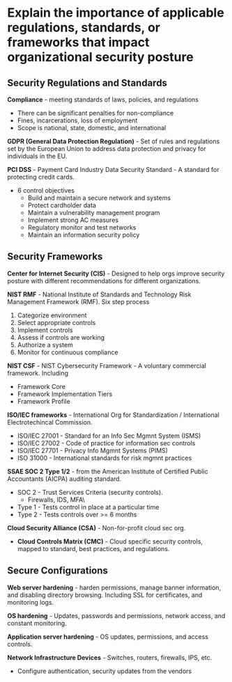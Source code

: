 # Explain the importance of applicable regulations, standards, or frameworks that impact organizational security posture

## Security Regulations and Standards
**Compliance** - meeting standards of laws, policies, and regulations     
- There can be significant penalties for non-compliance
- Fines, incarcerations, loss of employment
- Scope is national, state, domestic, and international

**GDPR (General Data Protection Regulation)** - Set of rules and regulations set by the European Union to address data protection and privacy for individuals in the EU.     

**PCI DSS** - Payment Card Industry Data Security Standard - A standard for protecting credit cards.     
- 6 control objectives
	- Build and maintain a secure network and systems
	- Protect cardholder data
	- Maintain a vulnerability management program
	- Implement strong AC measures
	- Regulatory monitor and test networks
	- Maintain an information security policy


## Security Frameworks
**Center for Internet Security (CIS)** - Designed to help orgs improve security posture with different recommendations for different organizations.    

**NIST RMF** - National Institute of Standards and Technology Risk Management Framework (RMF). Six step process
1. Categorize environment
2. Select appropriate controls
3. Implement controls
4. Assess if controls are working
5. Authorize a system
6. Monitor for continuous compliance

**NIST CSF** - NIST Cybersecurity Framework - A voluntary commercial framework. Including    
- Framework Core
- Framework Implementation Tiers
- Framework Profile

**ISO/IEC frameworks** - International Org for Standardization / International Electrotechincal Commission.    
- ISO/IEC 27001 - Standard for an Info Sec Mgmnt System (ISMS)
- ISO/IEC 27002 - Code of practice for information sec controls
- ISO/IEC 27701 - Privacy Info Mgmnt Systems (PIMS)
- ISO 31000 - International standards for risk mgmnt practices

**SSAE SOC 2 Type 1/2** - from the American Institute of Certified Public Accountants (AICPA) auditing standard.    
- SOC 2 - Trust Services Criteria (security controls).
	- Firewalls, IDS, MFA\
- Type 1 - Tests control in place at a particular time
- Type 2 - Tests controls over >= 6 months

**Cloud Security Alliance (CSA)** - Non-for-profit cloud sec org.    
- **Cloud Controls Matrix (CMC)** - Cloud specific security controls, mapped to standard, best practices, and regulations.


## Secure Configurations
**Web server hardening** - harden permissions, manage banner information, and disabling directory browsing. Including SSL for certificates, and monitoring logs.   

**OS hardening** - Updates, passwords and permissions, network access, and constant monitoring.    

**Application server hardening** - OS updates, permissions, and access controls.    

**Network Infrastructure Devices** - Switches, routers, firewalls, IPS, etc.     
- Configure authentication, security updates from the vendors

